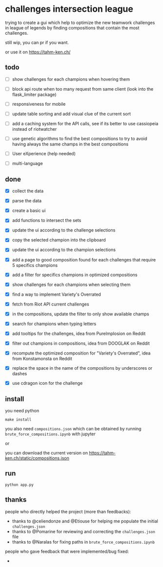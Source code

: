 # challenges intersection league

trying to create a gui which help to optimize the new teamwork challenges in league of legends by finding compositions that contain the most challenges.

still wip, you can pr if you want.

or use it on https://tahm-ken.ch/

## todo
- [ ] show challenges for each champions when hovering them
- [ ] block api route when too many request from same client (look into the flask_limiter package)
- [ ] responsiveness for mobile
- [ ] update table sorting and add visual clue of the current sort
- [ ] add a caching system for the API calls, see if its better to use cassiopeia instead of riotwatcher
- [ ] use genetic algorithms to find the best compositions to try to avoid having always the same champs in the best compositions
- [ ] User eXperience (help needed)
- [ ] multi-language


## done
- [x] collect the data
- [x] parse the data
- [x] create a basic ui
- [x] add functions to intersect the sets
- [x] update the ui according to the challenge selections
- [x] copy the selected champion into the clipboard
- [x] update the ui according to the champion selections
- [x] add a page to good composition found for each challenges that require 5 specifics champions
- [x] add a filter for specifics champions in optimized compositions
- [x] show challenges for each champions when selecting them 
- [x] find a way to implement Variety's Overrated
- [x] fetch from Riot API current challenges
- [x] in the compositions, update the filter to only show available champs
- [x] search for champions when typing letters
- [x] add tooltips for the challenges, idea from PureImplosion on Reddit
- [x] filter out champions in compositions, idea from DOOGLAK on Reddit
- [x] recompute the optimized composition for "Variety's Overrated", idea from Konstamonsta on Reddit
- [x] replace the space in the name of the compositions by underscores or dashes
- [x] use cdragon icon for the challenge


## install
you need python

```
make install
```

you also need `compositions.json` which can be obtained by running `brute_force_compositions.ipynb` with jupyter

or

you can download the current version on https://tahm-ken.ch/static/compositions.json

## run
```
python app.py
```

## thanks

people who directly helped the project (more than feedbacks):

- thanks to @celiendonze and @Etiouse for helping me populate the initial `challenges.json`
- thanks to @Pomarine for reviewing and correcting the `challenges.json` file
- thanks to @Naralas for fixing paths in `brute_force_compositions.ipynb`

people who gave feedback that were implemented/bug fixed:

- 